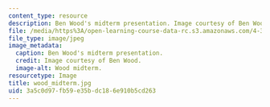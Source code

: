 ```yaml
---
content_type: resource
description: Ben Wood's midterm presentation. Image courtesy of Ben Wood.
file: /media/https%3A/open-learning-course-data-rc.s3.amazonaws.com/4-370-interrogative-design-workshop-fall-2005/3a5c0d97fb59e35bdc186e910b5cd263_wood_midterm.jpg
file_type: image/jpeg
image_metadata:
  caption: Ben Wood's midterm presentation.
  credit: Image courtesy of Ben Wood.
  image-alt: Wood midterm.
resourcetype: Image
title: wood_midterm.jpg
uid: 3a5c0d97-fb59-e35b-dc18-6e910b5cd263
---
```

